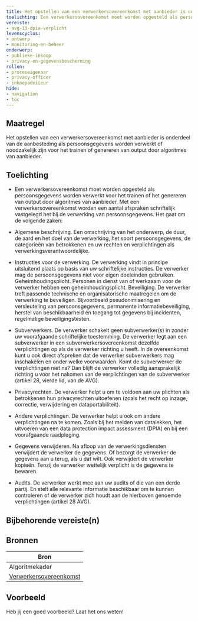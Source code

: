 ```yaml
---
title: Het opstellen van een verwerkersovereenkomst met aanbieder is onderdeel van de aanbesteding als persoonsgegevens worden verwerkt of noodzakelijk zijn voor het trainen of genereren van output door algoritmes van aanbieder.
toelichting: Een verwerkersovereenkomst moet worden opgesteld als persoonsgegevens worden verwerkt voor het trainen of het genereren van output door algoritmes van aanbieder.  
vereiste:
- avg-13-dpia-verplicht
levenscyclus:
- ontwerp
- monitoring-en-beheer
onderwerp:
- publieke-inkoop
- privacy-en-gegevensbescherming
rollen:
- proceseigenaar
- privacy-officer
- inkoopadviseur
hide:
- navigation
- toc
---
```


<!-- tags -->
## Maatregel

Het opstellen van een verwerkersovereenkomst met aanbieder is onderdeel van de aanbesteding als persoonsgegevens worden verwerkt of noodzakelijk zijn voor het trainen of genereren van output door algoritmes van aanbieder.

## Toelichting

- Een verwerkersovereenkomst moet worden opgesteld als persoonsgegevens worden verwerkt voor het trainen of het genereren van output door algoritmes van aanbieder. Met een verwerkersovereenkomst worden een aantal afspraken schriftelijk vastgelegd het bij de verwerking van persoonsgegevens. Het gaat om de volgende zaken:

- Algemene beschrijving. Een omschrijving van het onderwerp, de duur, de aard en het doel van de verwerking, het soort persoonsgegevens, de categorieën van betrokkenen en uw rechten en verplichtingen als verwerkingsverantwoordelijke.

- Instructies voor de verwerking. De verwerking vindt in principe uitsluitend plaats op basis van uw schriftelijke instructies. De verwerker mag de persoonsgegevens niet voor eigen doeleinden gebruiken.
Geheimhoudingsplicht. Personen in dienst van of werkzaam voor de verwerker hebben een geheimhoudingsplicht.
Beveiliging. De verwerker treft passende technische en organisatorische maatregelen om de verwerking te beveiligen. Bijvoorbeeld pseudonimisering en versleuteling van persoonsgegevens, permanente informatiebeveiliging, herstel van beschikbaarheid en toegang tot gegevens bij incidenten, regelmatige beveiligingstesten.

- Subverwerkers. De verwerker schakelt geen subverwerker(s) in zonder uw voorafgaande schriftelijke toestemming. De verwerker legt aan een subverwerker in een subverwerkersovereenkomst dezelfde verplichtingen op als de verwerker richting u heeft. In de overeenkomst kunt u ook direct afspreken dat de verwerker subverwerkers mag inschakelen en onder welke voorwaarden. Komt de subverwerker de verplichtingen niet na? Dan blijft de verwerker volledig aansprakelijk richting u voor het nakomen van de verplichtingen van de subverwerker (artikel 28, vierde lid, van de AVG).

- Privacyrechten. De verwerker helpt u om te voldoen aan uw plichten als betrokkenen hun privacyrechten uitoefenen (zoals het recht op inzage, correctie, verwijdering en dataportabiliteit).

- Andere verplichtingen. De verwerker helpt u ook om andere verplichtingen na te komen. Zoals bij het melden van datalekken, het uitvoeren van een data protection impact assessment (DPIA) en bij een voorafgaande raadpleging.

- Gegevens verwijderen. Na afloop van de verwerkingsdiensten verwijdert de verwerker de gegevens. Of bezorgt de verwerker de gegevens aan u terug, als u dat wilt. Ook verwijdert de verwerker kopieën. Tenzij de verwerker wettelijk verplicht is de gegevens te bewaren.

- Audits. De verwerker werkt mee aan uw audits of die van een derde partij. En stelt alle relevante informatie beschikbaar om te kunnen controleren of de verwerker zich houdt aan de hierboven genoemde verplichtingen (artikel 28 AVG).

## Bijbehorende vereiste(n)

<!-- list_vereisten_on_maatregelen_page -->

## Bronnen

| Bron                        |
|-----------------------------|
|Algoritmekader|
| [Verwerkersovereenkomst](https://www.autoriteitpersoonsgegevens.nl/themas/basis-avg/avg-algemeen/verwerkersovereenkomst)|


## Voorbeeld

Heb jij een goed voorbeeld? Laat het ons weten!

